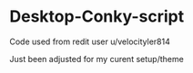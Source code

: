 # Desktop-Conky-script

Code used from redit user u/velocityler814

Just been adjusted for my curent setup/theme
